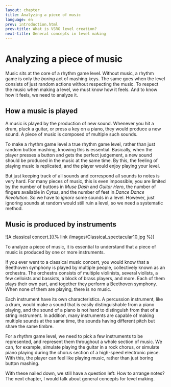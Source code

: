 ```yaml
---
layout: chapter
title: Analyzing a piece of music
language: en
prev: introduction.html
prev-title: What is VSRG level creation?
next-title: General concepts in level making
---
```


# Analyzing a piece of music

Music sits at the core of a rhythm game level. Without music, a rhythm
game is only the *boring* act of mashing keys. The same goes when the
level consists of just random actions without respecting the music. To
respect the music when making a level, we must know how it feels. And
to know how it feels, we need to analyze it.

## How a music is played

A music is played by the production of new sound. Whenever you hit a
drum, pluck a guitar, or press a key on a piano, they would produce a
new sound. A piece of music is composed of multiple such sounds.

To make a rhythm game level a true rhythm game level, rather than just
random button mashing, knowing this is essential. Basically, when the
player presses a button and gets the perfect judgement, a new sound
should be produced in the music at the same time. By this, the feeling
of playing music is replicated, and the player would enjoy playing your
level.

But just keeping track of all sounds and correspond all sounds to notes
is very hard. For many pieces of music, this is even impossible; you are
limited by the number of buttons in *Muse Dash* and *Guitar Hero*, the
number of fingers available in *Cytus*, and the number of feet in
*Dance Dance Revolution*. So we have to *ignore* some sounds in a level.
However, just ignoring sounds at random would still ruin a level, so
we need a systematic method.

## Music is produced by instruments

![A classical concert.]({% link /images/Classical_spectacular10.jpg %})

To analyze a piece of music, it is essential to understand that a piece
of music is produced by one or more instruments.

If you ever went to a classical music concert, you would know that a
Beethoven symphony is played by multiple people, collectively known as
an orchestra. The orchestra consists of multiple violinists, several
violists, a few celloists and bassists, a block of brass players, and
more. Each of them plays their own part, and together they perform a
Beethoven symphony. When none of them are playing, there is no music.

Each instrument have its own characteristics. A percussion instrument,
like a drum, would make a sound that is easily distinguishable from a
piano playing, and the sound of a piano is not hard to distinguish from
that of a string instrument. In addition, many instruments are capable
of making multiple sounds at the same time, the sounds having different
pitch but share the same timbre.

For a rhythm game level, we need to pick a few instruments to be
represented, and represent them throughout a whole section of music.
We can, for example, simulate playing the guitar in a rock chorus, or
simulate piano playing during the chorus section of a high-speed
electronic piece. With this, the player can feel like playing music,
rather than just boring button mashing.

With these nailed down, we still have a question left: How to arrange
notes? The next chapter, I would talk about general concepts for level
making.
